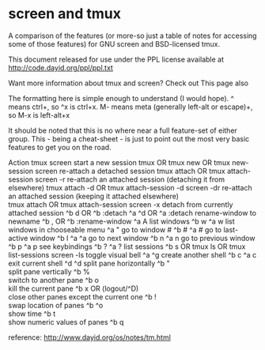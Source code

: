 # screen and tmux

A comparison of the features (or more-so just a table of notes for accessing some of those features) for GNU screen and BSD-licensed tmux.

This document released for use under the PPL license available at http://code.dayid.org/ppl/ppl.txt

Want more information about tmux and screen? Check out This page also

The formatting here is simple enough to understand (I would hope). ^ means ctrl+, so ^x is ctrl+x. M- means meta (generally left-alt or escape)+, so M-x is left-alt+x

It should be noted that this is no where near a full feature-set of either group. This - being a cheat-sheet - is just to point out the most very basic features to get you on the road.

Action                                  tmux                screen
start a new session	                    tmux OR
                                        tmux new OR
                                        tmux new-session	  screen
re-attach a detached session	          tmux attach OR
                                        tmux attach-session	screen -r
re-attach an attached session (detaching it from elsewhere)	
                                        tmux attach -d OR
                                        tmux attach-session -d	screen -dr
re-attach an attached session (keeping it attached elsewhere)	
                                        tmux attach OR
                                        tmux attach-session	screen -x
detach from currently attached session	^b d OR
                                        ^b :detach	^a ^d OR
                                        ^a :detach
rename-window to newname	              ^b , <newname> OR
                                        ^b :rename-window <newname>	^a A <newname>
list windows	                          ^b w	^a w
list windows in chooseable menu		      ^a "
go to window #	                        ^b #	^a #
go to last-active window	              ^b l	^a ^a
go to next window	                      ^b n	^a n
go to previous window	                  ^b p	^a p
see keybindings	                        ^b ?	^a ?
list sessions	                          ^b s OR
                                        tmux ls OR
                                        tmux list-sessions	screen -ls
toggle visual bell		                  ^a ^g
create another shell	                  ^b c	^a c
exit current shell	                    ^d	^d
split pane horizontally	                ^b "	
split pane vertically	                  ^b %	
switch to another pane	                ^b o	
kill the current pane	                  ^b x OR (logout/^D)	
close other panes except the current one	^b !	
swap location of panes	                ^b ^o	
show time	                              ^b t	
show numeric values of panes	          ^b q	



reference:
http://www.dayid.org/os/notes/tm.html
